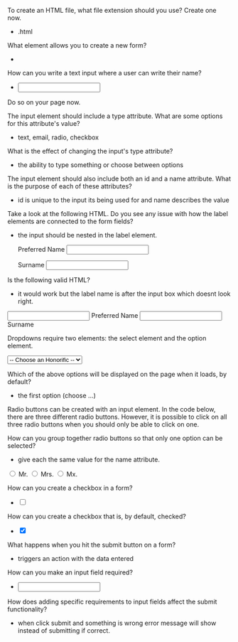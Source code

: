 To create an HTML file, what file extension should you use? Create one now.

- .html

What element allows you to create a new form?

- <form></form>

How can you write a text input where a user can write their name?

- <input type="text" />

Do so on your page now.

The input element should include a type attribute. What are some options for this attribute's value?

- text, email, radio, checkbox

What is the effect of changing the input's type attribute?

- the ability to type something or choose between options

The input element should also include both an id and a name attribute. What is the purpose of each of these attributes?

- id is unique to the input its being used for and name describes the value

Take a look at the following HTML. Do you see any issue with how the label elements are connected to the form fields?

- the input should be nested in the label element.
  <form>
    <label for="first">Preferred Name</label>
    <input id="preferred" name="first" type="text" />

  <label for="last">Surname</label>
  <input id="surname" name="last" type="text" />
  </form>

Is the following valid HTML?

- it would work but the label name is after the input box which doesnt look right.

<form>
  <label>
    <input id="preferred" name="first" type="text" />
    Preferred Name
  </label>

  <label>
    <input id="surname" name="last" type="text" />
    Surname
  </label>
</form>

Dropdowns require two elements: the select element and the option element.

<form>
  <select>
    <option>-- Choose an Honorific --</option>
    <option value="mr">Mr.</option>
    <option value="mrs">Mrs.</option>
    <option value="ms">Ms.</option>
    <option value="mx">Mx.</option>
    <option value="none">None</option>
  </select>
</form>

Which of the above options will be displayed on the page when it loads, by default?

- the first option (choose ...)

Radio buttons can be created with an input element. In the code below, there are three different radio buttons. However, it is possible to click on all three radio buttons when you should only be able to click on one.

How can you group together radio buttons so that only one option can be selected?

- give each the same value for the name attribute.

<form>
  <label>
    <input type="radio" name="title" />
    Mr.
  </label>
  <label>
    <input type="radio" name="title" />
    Mrs.
  </label>
  <label>
    <input type="radio" name="title" />
    Mx.
  </label>
</form>

How can you create a checkbox in a form?

- <input type="checkbox"/>

How can you create a checkbox that is, by default, checked?

- <input type="checkbox" checked />

What happens when you hit the submit button on a form?

- triggers an action with the data entered

How can you make an input field required?

- <input type="text" id="first-name" name="first-name" required />

How does adding specific requirements to input fields affect the submit functionality?

- when click submit and something is wrong error message will show instead of submitting if correct.
